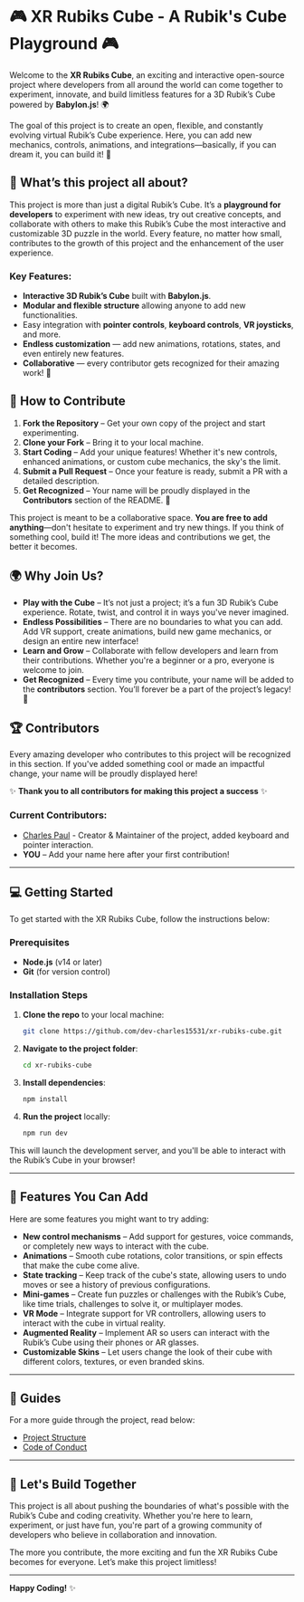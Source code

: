 # 🎮 **XR Rubiks Cube - A Rubik's Cube Playground** 🎮

Welcome to the **XR Rubiks Cube**, an exciting and interactive open-source project where developers from all around the world can come together to experiment, innovate, and build limitless features for a 3D Rubik’s Cube powered by **Babylon.js**! 🌍

The goal of this project is to create an open, flexible, and constantly evolving virtual Rubik’s Cube experience. Here, you can add new mechanics, controls, animations, and integrations—basically, if you can dream it, you can build it! 🚀

## 🚀 **What’s this project all about?**

This project is more than just a digital Rubik’s Cube. It’s a **playground for developers** to experiment with new ideas, try out creative concepts, and collaborate with others to make this Rubik’s Cube the most interactive and customizable 3D puzzle in the world. Every feature, no matter how small, contributes to the growth of this project and the enhancement of the user experience.

### Key Features:

- **Interactive 3D Rubik’s Cube** built with **Babylon.js**.
- **Modular and flexible structure** allowing anyone to add new functionalities.
- Easy integration with **pointer controls**, **keyboard controls**, **VR joysticks**, and more.
- **Endless customization** — add new animations, rotations, states, and even entirely new features.
- **Collaborative** — every contributor gets recognized for their amazing work! 🌟

## 🔧 **How to Contribute**

1. **Fork the Repository** – Get your own copy of the project and start experimenting.
2. **Clone your Fork** – Bring it to your local machine.
3. **Start Coding** – Add your unique features! Whether it's new controls, enhanced animations, or custom cube mechanics, the sky's the limit.
4. **Submit a Pull Request** – Once your feature is ready, submit a PR with a detailed description.
5. **Get Recognized** – Your name will be proudly displayed in the **Contributors** section of the README. 🎉

This project is meant to be a collaborative space. **You are free to add anything**—don't hesitate to experiment and try new things. If you think of something cool, build it! The more ideas and contributions we get, the better it becomes.

## 🌍 **Why Join Us?**

- **Play with the Cube** – It’s not just a project; it’s a fun 3D Rubik’s Cube experience. Rotate, twist, and control it in ways you've never imagined.
- **Endless Possibilities** – There are no boundaries to what you can add. Add VR support, create animations, build new game mechanics, or design an entire new interface!
- **Learn and Grow** – Collaborate with fellow developers and learn from their contributions. Whether you're a beginner or a pro, everyone is welcome to join.
- **Get Recognized** – Every time you contribute, your name will be added to the **contributors** section. You’ll forever be a part of the project’s legacy! 🌟

## 🏆 **Contributors**

Every amazing developer who contributes to this project will be recognized in this section. If you've added something cool or made an impactful change, your name will be proudly displayed here!

✨ **Thank you to all contributors for making this project a success** ✨

### Current Contributors:

- [Charles Paul](https://github.com/dev-charles15531) - Creator & Maintainer of the project, added keyboard and pointer interaction.
- **YOU** – Add your name here after your first contribution!

---

## 💻 **Getting Started**

To get started with the XR Rubiks Cube, follow the instructions below:

### Prerequisites

- **Node.js** (v14 or later)
- **Git** (for version control)

### Installation Steps

1. **Clone the repo** to your local machine:

   ```bash
   git clone https://github.com/dev-charles15531/xr-rubiks-cube.git
   ```

2. **Navigate to the project folder**:

   ```bash
   cd xr-rubiks-cube
   ```

3. **Install dependencies**:

   ```bash
   npm install
   ```

4. **Run the project** locally:
   ```bash
   npm run dev
   ```

This will launch the development server, and you'll be able to interact with the Rubik’s Cube in your browser!

---

## 🧩 **Features You Can Add**

Here are some features you might want to try adding:

- **New control mechanisms** – Add support for gestures, voice commands, or completely new ways to interact with the cube.
- **Animations** – Smooth cube rotations, color transitions, or spin effects that make the cube come alive.
- **State tracking** – Keep track of the cube's state, allowing users to undo moves or see a history of previous configurations.
- **Mini-games** – Create fun puzzles or challenges with the Rubik’s Cube, like time trials, challenges to solve it, or multiplayer modes.
- **VR Mode** – Integrate support for VR controllers, allowing users to interact with the cube in virtual reality.
- **Augmented Reality** – Implement AR so users can interact with the Rubik’s Cube using their phones or AR glasses.
- **Customizable Skins** – Let users change the look of their cube with different colors, textures, or even branded skins.

---

## 📖 **Guides**

For a more guide through the project, read below:

- [Project Structure](#project-structure)
- [Code of Conduct](#code-of-conduct)

---

## 🌟 **Let's Build Together**

This project is all about pushing the boundaries of what's possible with the Rubik’s Cube and coding creativity. Whether you're here to learn, experiment, or just have fun, you're part of a growing community of developers who believe in collaboration and innovation.

The more you contribute, the more exciting and fun the XR Rubiks Cube becomes for everyone. Let’s make this project limitless!

---

**Happy Coding!** ✨
